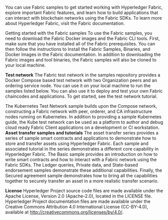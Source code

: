You can use Fabric samples to get started working with Hyperledger Fabric, explore important Fabric features, and learn how to build applications that can interact with blockchain networks using the Fabric SDKs. To learn more about Hyperledger Fabric, visit the Fabric documentation.

Getting started with the Fabric samples
To use the Fabric samples, you need to download the Fabric Docker images and the Fabric CLI tools. First, make sure that you have installed all of the Fabric prerequisites. You can then follow the instructions to Install the Fabric Samples, Binaries, and Docker Images in the Fabric documentation. In addition to downloading the Fabric images and tool binaries, the Fabric samples will also be cloned to your local machine.

**Test network**
The Fabric test network in the samples repository provides a Docker Compose based test network with two Organization peers and an ordering service node. You can use it on your local machine to run the samples listed below. You can also use it to deploy and test your own Fabric chaincodes and applications. To get started, see the test network tutorial.

The Kubernetes Test Network sample builds upon the Compose network, constructing a Fabric network with peer, orderer, and CA infrastructure nodes running on Kubernetes. In addition to providing a sample Kubernetes guide, the Kube test network can be used as a platform to author and debug cloud ready Fabric Client applications on a development or CI workstation.
**Asset transfer samples and tutorials**
The asset transfer series provides a series of sample smart contracts and applications to demonstrate how to store and transfer assets using Hyperledger Fabric. Each sample and associated tutorial in the series demonstrates a different core capability in Hyperledger Fabric. The Basic sample provides an introduction on how to write smart contracts and how to interact with a Fabric network using the Fabric SDKs. The Ledger queries, Private data, and State-based endorsement samples demonstrate these additional capabilities. Finally, the Secured agreement sample demonstrates how to bring all the capabilities together to securely transfer an asset in a more realistic transfer scenario.

**License**
Hyperledger Project source code files are made available under the Apache License, Version 2.0 (Apache-2.0), located in the LICENSE file. Hyperledger Project documentation files are made available under the Creative Commons Attribution 4.0 International License (CC-BY-4.0), available at http://creativecommons.org/licenses/by/4.0/.
